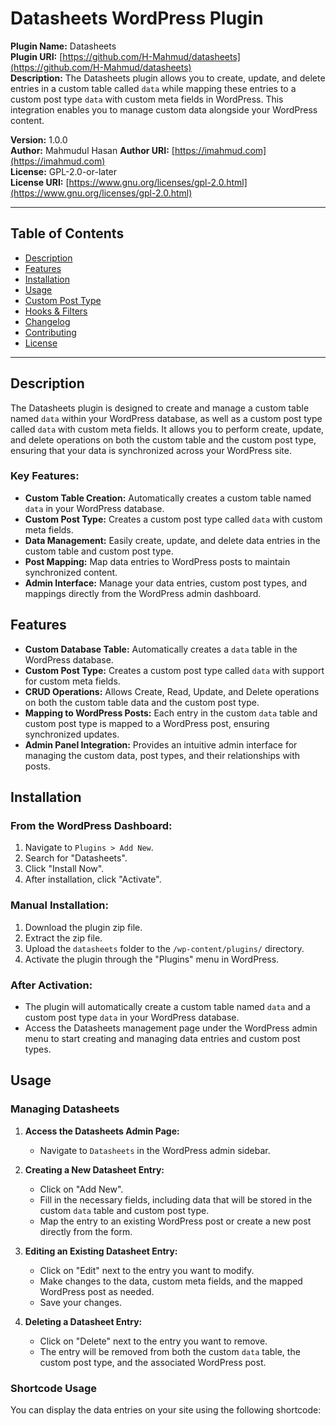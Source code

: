 # Datasheets WordPress Plugin

**Plugin Name:** Datasheets  
**Plugin URI:** [https://github.com/H-Mahmud/datasheets](https://github.com/H-Mahmud/datasheets)  
**Description:** The Datasheets plugin allows you to create, update, and delete entries in a custom table called `data` while mapping these entries to a custom post type `data` with custom meta fields in WordPress. This integration enables you to manage custom data alongside your WordPress content.

**Version:** 1.0.0  
**Author:** Mahmudul Hasan
**Author URI:** [https://imahmud.com](https://imahmud.com)  
**License:** GPL-2.0-or-later  
**License URI:** [https://www.gnu.org/licenses/gpl-2.0.html](https://www.gnu.org/licenses/gpl-2.0.html)

---

## Table of Contents

-   [Description](#description)
-   [Features](#features)
-   [Installation](#installation)
-   [Usage](#usage)
-   [Custom Post Type](#custom-post-type)
-   [Hooks & Filters](#hooks--filters)
-   [Changelog](#changelog)
-   [Contributing](#contributing)
-   [License](#license)

---

## Description

The Datasheets plugin is designed to create and manage a custom table named `data` within your WordPress database, as well as a custom post type called `data` with custom meta fields. It allows you to perform create, update, and delete operations on both the custom table and the custom post type, ensuring that your data is synchronized across your WordPress site.

### Key Features:

-   **Custom Table Creation:** Automatically creates a custom table named `data` in your WordPress database.
-   **Custom Post Type:** Creates a custom post type called `data` with custom meta fields.
-   **Data Management:** Easily create, update, and delete data entries in the custom table and custom post type.
-   **Post Mapping:** Map data entries to WordPress posts to maintain synchronized content.
-   **Admin Interface:** Manage your data entries, custom post types, and mappings directly from the WordPress admin dashboard.

## Features

-   **Custom Database Table:** Automatically creates a `data` table in the WordPress database.
-   **Custom Post Type:** Creates a custom post type called `data` with support for custom meta fields.
-   **CRUD Operations:** Allows Create, Read, Update, and Delete operations on both the custom table data and the custom post type.
-   **Mapping to WordPress Posts:** Each entry in the custom `data` table and custom post type is mapped to a WordPress post, ensuring synchronized updates.
-   **Admin Panel Integration:** Provides an intuitive admin interface for managing the custom data, post types, and their relationships with posts.

## Installation

### From the WordPress Dashboard:

1. Navigate to `Plugins > Add New`.
2. Search for "Datasheets".
3. Click "Install Now".
4. After installation, click "Activate".

### Manual Installation:

1. Download the plugin zip file.
2. Extract the zip file.
3. Upload the `datasheets` folder to the `/wp-content/plugins/` directory.
4. Activate the plugin through the "Plugins" menu in WordPress.

### After Activation:

-   The plugin will automatically create a custom table named `data` and a custom post type `data` in your WordPress database.
-   Access the Datasheets management page under the WordPress admin menu to start creating and managing data entries and custom post types.

## Usage

### Managing Datasheets

1. **Access the Datasheets Admin Page:**

    - Navigate to `Datasheets` in the WordPress admin sidebar.

2. **Creating a New Datasheet Entry:**

    - Click on "Add New".
    - Fill in the necessary fields, including data that will be stored in the custom `data` table and custom post type.
    - Map the entry to an existing WordPress post or create a new post directly from the form.

3. **Editing an Existing Datasheet Entry:**

    - Click on "Edit" next to the entry you want to modify.
    - Make changes to the data, custom meta fields, and the mapped WordPress post as needed.
    - Save your changes.

4. **Deleting a Datasheet Entry:**
    - Click on "Delete" next to the entry you want to remove.
    - The entry will be removed from both the custom `data` table, the custom post type, and the associated WordPress post.

### Shortcode Usage

You can display the data entries on your site using the following shortcode:

```php

```

